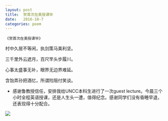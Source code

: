 ```yaml
---
layout: post
title:  贺首次在美授课毕
date:   2016-10-7
categories: poem
---
```

`《贺首次在美授课毕》`

村中久居不等闲，执剑策马美利坚。

三千里外云遮月，百尺竿头步履川。

心事太盛事无补，眼界无边界难延。

含饴弄孙把酒忆，所谓险阻付笑谈。

- 感谢鲁教授信任，安排我给UNCC本科生进行了一次guest lecture。今晨三个小时全程英语授课，还是人生头一遭，值得纪念。感谢同学们没有昏睡早退，还表现得十分配合。

<!--more-->

![]({{site.url}}/Images/36.png)